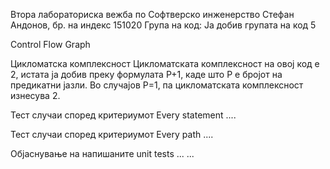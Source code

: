 Втора лабораториска вежба по Софтверско инженерство
Стефан Андонов, бр. на индекс 151020
Група на код:
Ја добив групата на код 5

Control Flow Graph


Цикломатска комплексност
Цикломатската комплексност на овој код е 2, истата ја добив преку формулата P+1, каде што P е бројот на предикатни јазли. Во случајoв P=1, па цикломатската комплексност изнесува 2.

Тест случаи според критериумот Every statement
....

Тест случаи според критериумот Every path
....

Објаснување на напишаните unit tests
... ...